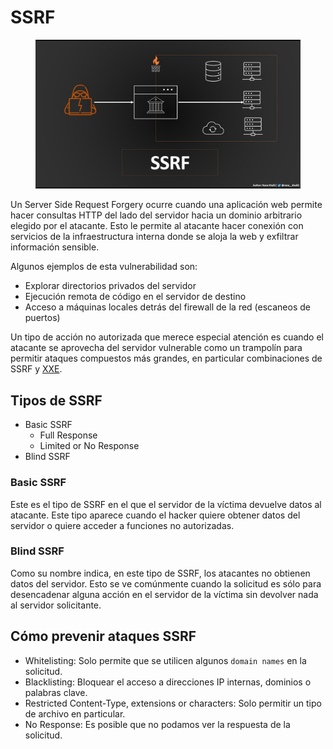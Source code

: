 # SSRF

<figure><img src="../../../.gitbook/assets/image (3).png" alt=""><figcaption></figcaption></figure>

Un Server Side Request Forgery ocurre cuando una aplicación web permite hacer consultas HTTP del lado del servidor hacia un dominio arbitrario elegido por el atacante. Esto le permite al atacante hacer conexión con servicios de la infraestructura interna donde se aloja la web y exfiltrar información sensible.

Algunos ejemplos de esta vulnerabilidad son:

* Explorar directorios privados del servidor
* Ejecución remota de código en el servidor de destino
* Acceso a máquinas locales detrás del firewall de la red (escaneos de puertos)

Un tipo de acción no autorizada que merece especial atención es cuando el atacante se aprovecha del servidor vulnerable como un trampolín para permitir ataques compuestos más grandes, en particular combinaciones de SSRF y [XXE](xxe.md).

## Tipos de SSRF

* Basic SSRF
  * Full Response
  * Limited or No Response&#x20;
* Blind SSRF

### Basic SSRF

Este es el tipo de SSRF en el que el servidor de la víctima devuelve datos al atacante. Este tipo aparece cuando el hacker quiere obtener datos del servidor o quiere acceder a funciones no autorizadas.

### Blind SSRF

Como su nombre indica, en este tipo de SSRF, los atacantes no obtienen datos del servidor. Esto se ve comúnmente cuando la solicitud es sólo para desencadenar alguna acción en el servidor de la víctima sin devolver nada al servidor solicitante.

## Cómo prevenir ataques SSRF

* Whitelisting: Solo permite que se utilicen algunos `domain names` en la solicitud.
* Blacklisting: Bloquear el acceso a direcciones IP internas, dominios o palabras clave.
* Restricted Content-Type, extensions or characters: Solo permitir un tipo de archivo en particular.
* No Response: Es posible que no podamos ver la respuesta de la solicitud.
